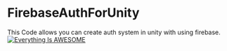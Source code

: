 # FirebaseAuthForUnity
This Code allows you can create auth system in unity with using firebase.
[![Everything Is AWESOME](https://firebase.google.com/docs/auth/images/auth-providers.png)](https://www.youtube.com/watch?v=wC5McZdKkWg&t)
